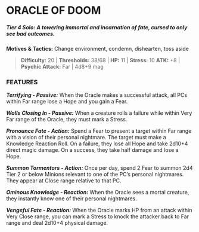 # ORACLE OF DOOM

##### **Tier 4 Solo:** *A towering immortal and incarnation of fate, cursed to only see bad outcomes.*

**Motives & Tactics:** Change environment, condemn, dishearten, toss aside

> **Difficulty:** 20 | **Thresholds:** 38/68 | **HP:** 11 | **Stress:** 10
> **ATK:** +8 | **Psychic Attack:** Far | 4d8+9 mag

### FEATURES

***Terrifying - Passive:*** When the Oracle makes a successful attack, all PCs within Far range lose a Hope and you gain a Fear.

***Walls Closing In - Passive:*** When a creature rolls a failure while within Very Far range of the Oracle, they must mark a Stress.

***Pronounce Fate - Action:*** Spend a Fear to present a target within Far range with a vision of their personal nightmare. The target must make a Knowledge Reaction Roll. On a failure, they lose all Hope and take 2d10+4 direct magic damage. On a success, they take half damage and lose a Hope.

***Summon Tormentors - Action:*** Once per day, spend 2 Fear to summon 2d4 Tier 2 or below Minions relevant to one of the PC’s personal nightmares. They appear at Close range relative to that PC.

***Ominous Knowledge - Reaction:*** When the Oracle sees a mortal creature, they instantly know one of their personal nightmares.

***Vengeful Fate - Reaction:*** When the Oracle marks HP from an attack within Very Close range, you can mark a Stress to knock the attacker back to Far range and deal 2d10+4 physical damage.
